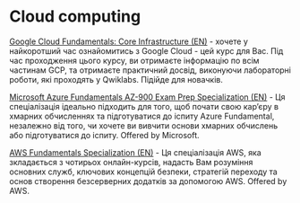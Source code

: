 # Cloud computing

[Google Cloud Fundamentals: Core Infrastructure (EN)](https://www.coursera.org/learn/gcp-fundamentals) - хочете у найкоротший час ознайомитись з Google Cloud - цей курс для Вас. Під час проходження цього курсу, ви отримаєте інформацію по всім частинам GCP, та отримаєте практичний досвід, виконуючи лабораторні роботи, які проходять у Qwiklabs. Підійде для новачків. 

[Microsoft Azure Fundamentals AZ-900 Exam Prep Specialization (EN)](https://www.coursera.org/specializations/microsoft-azure-fundamentals-az-900) - Ця спеціалізація ідеально підходить для того, щоб почати свою кар’єру в хмарних обчисленнях та підготуватися до іспиту Azure Fundamental, незалежно від того, чи хочете ви вивчити основи хмарних обчислень або підготуватися до іспиту. Offered by Microsoft.

[AWS Fundamentals Specialization (EN)](https://www.coursera.org/specializations/aws-fundamentals) - Ця спеціалізація AWS, яка зкладається з чотирьох онлайн-курсів, надасть Вам розуміння основних служб, ключових концепцій безпеки, стратегій переходу та основ створення безсерверних додатків за допомогою AWS. Offered by AWS.
